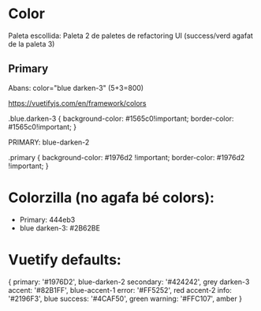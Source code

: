 # Color

Paleta escollida: Paleta 2 de paletes de refactoring UI (success/verd agafat de la paleta 3)

## Primary

Abans: color="blue darken-3" (5+3=800)

https://vuetifyjs.com/en/framework/colors

.blue.darken-3 {
    background-color: #1565c0!important;
    border-color: #1565c0!important;
}

PRIMARY: blue-darken-2

.primary {
    background-color: #1976d2 !important;
    border-color: #1976d2 !important;
}

# Colorzilla (no agafa bé colors):
- Primary: 444eb3
- blue darken-3: #2B62BE

# Vuetify defaults:

{
  primary: '#1976D2', blue-darken-2
  secondary: '#424242', grey darken-3
  accent: '#82B1FF', blue-accent-1
  error: '#FF5252', red accent-2
  info: '#2196F3', blue
  success: '#4CAF50', green
  warning: '#FFC107', amber
}
